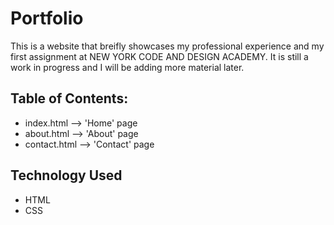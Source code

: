 # Portfolio
This is a website that breifly showcases my professional experience and my first assignment at NEW YORK CODE AND DESIGN ACADEMY. It is still a work in progress and I will be adding more material later.  

## Table of Contents:
* index.html --> 'Home' page
* about.html --> 'About' page
* contact.html --> 'Contact' page

## Technology Used
* HTML
* CSS

